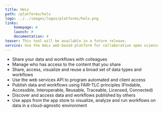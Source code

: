```yaml
---
title: HeLx
path: /platforms/helx
logo: ../../images/logos/platforms/helx.png
links: 
    homepage: #
    launch: #
    documentation: #
teaser: This tool will be available in a future release.
service: Use the HeLx web-based platform for collaborative open science. It provides metadata aware data management capabilities with extensive support for sharing and access control. The AppStore also presents tools that can be dynamically launched for each user.
---
```


- Share your data and workflows with colleagues 
- Manage who has access to the content that you share
- Share, access, visualize and reuse a broad set of data types and workflows 
- Use the web services API to program automated and client access 
- Publish data and workflows using FAIR-TLC principles (Findable, Accessible, Interoperable, Reusable, Traceable, Licensed, Connected) 
- Discover and access data and workflows published by others 
- Use apps from the app store to visualize, analyze and run workflows on data in a cloud-agnostic environment
